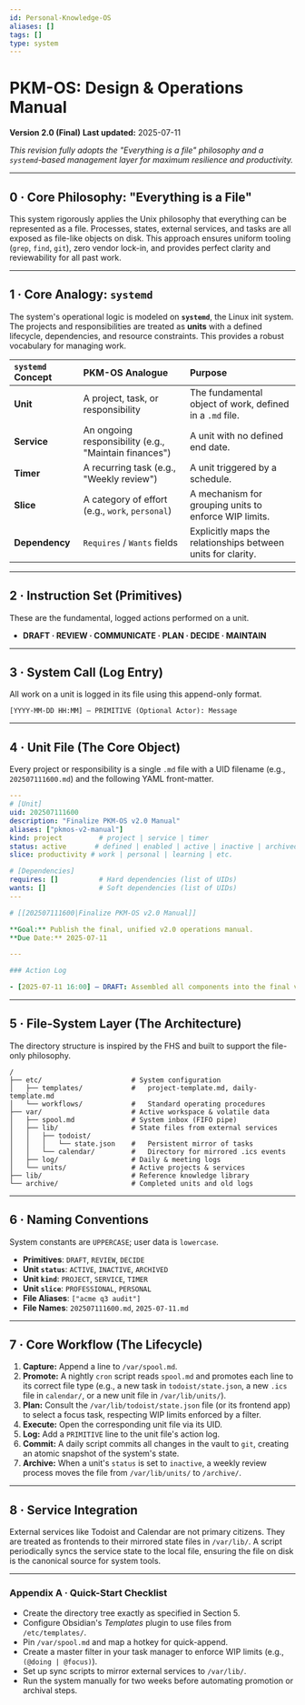```yaml
---
id: Personal-Knowledge-OS
aliases: []
tags: []
type: system
---
```


# PKM-OS: Design & Operations Manual

**Version 2.0 (Final)**
**Last updated:** 2025-07-11

_This revision fully adopts the "Everything is a file" philosophy and a `systemd`-based management layer for maximum resilience and productivity._

---

## 0 · Core Philosophy: "Everything is a File"

This system rigorously applies the Unix philosophy that everything can be represented as a file. Processes, states, external services, and tasks are all exposed as file-like objects on disk. This approach ensures uniform tooling (`grep`, `find`, `git`), zero vendor lock-in, and provides perfect clarity and reviewability for all past work.

---

## 1 · Core Analogy: `systemd`

The system's operational logic is modeled on **`systemd`**, the Linux init system. The projects and responsibilities are treated as **units** with a defined lifecycle, dependencies, and resource constraints. This provides a robust vocabulary for managing work.

| **`systemd` Concept** | **PKM-OS Analogue**                                   | **Purpose**                                                  |
| :-------------------- | :---------------------------------------------------- | :----------------------------------------------------------- |
| **Unit**              | A project, task, or responsibility                    | The fundamental object of work, defined in a `.md` file.     |
| **Service**           | An ongoing responsibility (e.g., "Maintain finances") | A unit with no defined end date.                             |
| **Timer**             | A recurring task (e.g., "Weekly review")              | A unit triggered by a schedule.                              |
| **Slice**             | A category of effort (e.g., `work`, `personal`)       | A mechanism for grouping units to enforce WIP limits.        |
| **Dependency**        | `Requires` / `Wants` fields                           | Explicitly maps the relationships between units for clarity. |

---

## 2 · Instruction Set (Primitives)

These are the fundamental, logged actions performed on a unit.

- **DRAFT · REVIEW · COMMUNICATE · PLAN · DECIDE · MAINTAIN**

---

## 3 · System Call (Log Entry)

All work on a unit is logged in its file using this append-only format.

```
[YYYY-MM-DD HH:MM] – PRIMITIVE (Optional Actor): Message
```

---

## 4 · Unit File (The Core Object)

Every project or responsibility is a single `.md` file with a UID filename (e.g., `202507111600.md`) and the following YAML front-matter.

```yaml
---
# [Unit]
uid: 202507111600
description: "Finalize PKM-OS v2.0 Manual"
aliases: ["pkmos-v2-manual"]
kind: project         # project | service | timer
status: active       # defined | enabled | active | inactive | archived
slice: productivity # work | personal | learning | etc.

# [Dependencies]
requires: []          # Hard dependencies (list of UIDs)
wants: []             # Soft dependencies (list of UIDs)
---

# [[202507111600|Finalize PKM-OS v2.0 Manual]]

**Goal:** Publish the final, unified v2.0 operations manual.
**Due Date:** 2025-07-11

---

### Action Log

- [2025-07-11 16:00] – DRAFT: Assembled all components into the final v2.0 note.
```

---

## 5 · File-System Layer (The Architecture)

The directory structure is inspired by the FHS and built to support the file-only philosophy.

```
/
├── etc/                      # System configuration
│   ├── templates/            #   project-template.md, daily-template.md
│   └── workflows/            #   Standard operating procedures
├── var/                      # Active workspace & volatile data
│   ├── spool.md              # System inbox (FIFO pipe)
│   ├── lib/                  # State files from external services
│   │   ├── todoist/
│   │   │   └── state.json    #   Persistent mirror of tasks
│   │   └── calendar/         #   Directory for mirrored .ics events
│   ├── log/                  # Daily & meeting logs
│   └── units/                # Active projects & services
├── lib/                      # Reference knowledge library
└── archive/                  # Completed units and old logs
```

---

## 6 · Naming Conventions

System constants are `UPPERCASE`; user data is `lowercase`.

- **Primitives**: `DRAFT`, `REVIEW`, `DECIDE`
- **Unit `status`**: `ACTIVE`, `INACTIVE`, `ARCHIVED`
- **Unit `kind`**: `PROJECT`, `SERVICE`, `TIMER`
- **Unit `slice`**: `PROFESSIONAL`, `PERSONAL`
- **File Aliases**: `["acme q3 audit"]`
- **File Names**: `202507111600.md`, `2025-07-11.md`

---

## 7 · Core Workflow (The Lifecycle)

1.  **Capture:** Append a line to `/var/spool.md`.
2.  **Promote:** A nightly `cron` script reads `spool.md` and promotes each line to its correct file type (e.g., a new task in `todoist/state.json`, a new `.ics` file in `calendar/`, or a new unit file in `/var/lib/units/`).
3.  **Plan:** Consult the `/var/lib/todoist/state.json` file (or its frontend app) to select a focus task, respecting WIP limits enforced by a filter.
4.  **Execute:** Open the corresponding unit file via its UID.
5.  **Log:** Add a `PRIMITIVE` line to the unit file's action log.
6.  **Commit:** A daily script commits all changes in the vault to `git`, creating an atomic snapshot of the system's state.
7.  **Archive:** When a unit's `status` is set to `inactive`, a weekly review process moves the file from `/var/lib/units/` to `/archive/`.

---

## 8 · Service Integration

External services like Todoist and Calendar are not primary citizens. They are treated as frontends to their mirrored state files in `/var/lib/`. A script periodically syncs the service state to the local file, ensuring the file on disk is the canonical source for system tools.

---

### Appendix A · Quick-Start Checklist

- Create the directory tree exactly as specified in Section 5.
- Configure Obsidian's _Templates_ plugin to use files from `/etc/templates/`.
- Pin `/var/spool.md` and map a hotkey for quick-append.
- Create a master filter in your task manager to enforce WIP limits (e.g., `(@doing | @focus)`).
- Set up sync scripts to mirror external services to `/var/lib/`.
- Run the system manually for two weeks before automating promotion or archival steps.
